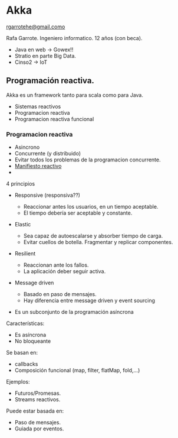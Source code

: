 # Akka

rgarrotehe@gmail.como


Rafa Garrote. Ingeniero informatico. 12 años (con beca).

* Java en web -> Gowex!! 
* Stratio en parte Big Data. 
* Cinso2 -> IoT 


## Programación reactiva.

Akka es un framework tanto para scala como para Java.

* Sistemas reactivos
* Programacion reactiva
* Programacion reactiva funcional

### Programacion reactiva

* Asincrono
* Concurrente (y distribuido)
* Evitar todos los problemas de la programacion concurrente. 
* [Manifiesto reactivo](reactivemanifesto.org)
* 

4 principios

* Responsive (responsiva??)
  * Reaccionar antes los usuarios, en un tiempo aceptable.
  * El tiempo debería ser aceptable y constante. 
* Elastic
  * Sea capaz de autoescalarse y absorber tiempo de carga.
  * Evitar cuellos de botella. Fragmentar y replicar componentes. 
* Resilient
  * Reaccionan ante los fallos.
  * La aplicación deber seguir activa.
* Message driven
  * Basado en paso de mensajes. 
  * Hay diferencia entre message driven y event sourcing


* Es un subconjunto de la programación asíncrona
 
Características:
* Es asíncrona
* No bloqueante

Se basan en:
* callbacks
* Composición funcional (map, filter, flatMap, fold,...)

Ejemplos:
* Futuros/Promesas.
* Streams reactivos.

Puede estar basada en:
* Paso de mensajes.
* Guiada por eventos.



